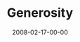 ---
layout: message
category: message
series: "Consumed"
title: "Generosity"
date: 2008-02-17-00-00
message_id: 484
sc-permalink-url: "http://soundcloud.com/crdschurch/consumed-week-two"
audio: "http://s3.amazonaws.com/crossroads-media/messages/audio/Consumed_2_Gratitude_02-17-08_Tome_webaudio.mp3"
audio-duration: "49:44"
description: "This week we're focusing on how generosity frees us. "
video: "http://s3.amazonaws.com/crossroads-media/messages/video/consumed2.mp4"
video-duration: "39:23"
yt-video-id: "uu2yjflb1b8"
video-image: "http://s3.amazonaws.com/crossroads-media/images/consumed2.jpg"
tag: 
 - wells
 - gratefulness
 - gratitude
 - i-want-it-all
 - chase
 - consumed
 - generosity
 - tome
explicit: false
---
